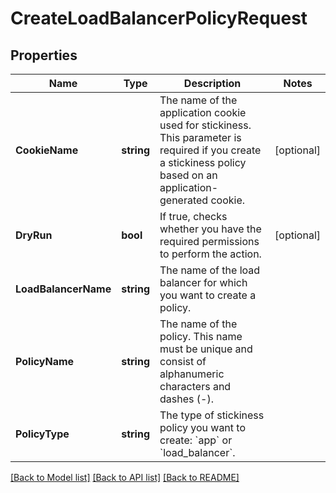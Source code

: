 # CreateLoadBalancerPolicyRequest

## Properties

Name | Type | Description | Notes
------------ | ------------- | ------------- | -------------
**CookieName** | **string** | The name of the application cookie used for stickiness. This parameter is required if you create a stickiness policy based on an application-generated cookie. | [optional] 
**DryRun** | **bool** | If true, checks whether you have the required permissions to perform the action. | [optional] 
**LoadBalancerName** | **string** | The name of the load balancer for which you want to create a policy. | 
**PolicyName** | **string** | The name of the policy. This name must be unique and consist of alphanumeric characters and dashes (-). | 
**PolicyType** | **string** | The type of stickiness policy you want to create: &#x60;app&#x60; or &#x60;load_balancer&#x60;. | 

[[Back to Model list]](../README.md#documentation-for-models) [[Back to API list]](../README.md#documentation-for-api-endpoints) [[Back to README]](../README.md)


